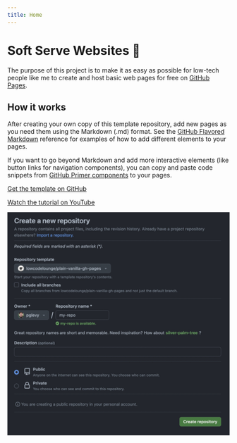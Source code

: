 ```yaml
---
title: Home
---
```


# Soft Serve Websites 🍦

The purpose of this project is to make it as easy as possible for low-tech people like me to create and host basic web pages for free on [GitHub Pages](https://pages.github.com/).

## How it works

After creating your own copy of this template repository, add new pages as you need them using the Markdown (.md) format. See the [GitHub Flavored Markdown](https://guides.github.com/features/mastering-markdown/) reference for examples of how to add different elements to your pages.

If you want to go beyond Markdown and add more interactive elements (like button links for navigation components), you can copy and paste code snippets from [GitHub Primer components](https://primer.style/css/components) to your pages.

<p class="text-center">
  <a href="https://github.com/lowcodelounge/plain-vanilla-gh-pages" class="btn btn-primary btn-lg">Get the template on GitHub</a>
</p>
<p class="text-center">
  <a href="https://youtu.be/jlkHEmgQhGU" class="btn btn-secondary">Watch the tutorial on YouTube</a>
</p>

<div class="card shadow-lg">
  <img src="assets/img/create-repo.jpg" alt="Screenshot of create a new repository action" class="object-fit-cover border rounded">
</div>